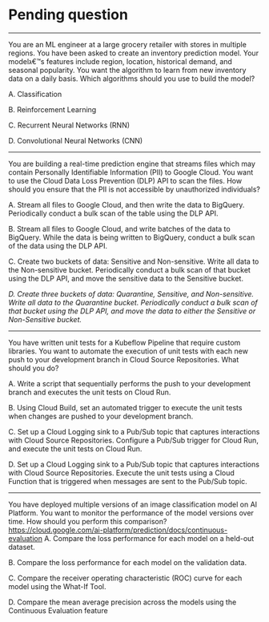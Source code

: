 # Pending question

---
You are an ML engineer at a large grocery retailer with stores in multiple regions. You have been asked to create an inventory prediction model. Your modelג€™s features include region, location, historical demand, and seasonal popularity. You want the algorithm to learn from new inventory data on a daily basis. Which algorithms should you use to build the model?

A. Classification

B. Reinforcement Learning

C. Recurrent Neural Networks (RNN)

D. Convolutional Neural Networks (CNN)

---
You are building a real-time prediction engine that streams files which may contain Personally Identifiable Information (PII) to Google Cloud. You want to use the
Cloud Data Loss Prevention (DLP) API to scan the files. How should you ensure that the PII is not accessible by unauthorized individuals?

A. Stream all files to Google Cloud, and then write the data to BigQuery. Periodically conduct a bulk scan of the table using the DLP API.

B. Stream all files to Google Cloud, and write batches of the data to BigQuery. While the data is being written to BigQuery, conduct a bulk scan of the data using the DLP API.

C. Create two buckets of data: Sensitive and Non-sensitive. Write all data to the Non-sensitive bucket. Periodically conduct a bulk scan of that bucket using the DLP API, and move the sensitive data to the Sensitive bucket.

_D. Create three buckets of data: Quarantine, Sensitive, and Non-sensitive. Write all data to the Quarantine bucket. Periodically conduct a bulk scan of that bucket using the DLP API, and move the data to either the Sensitive or Non-Sensitive bucket._

---
You have written unit tests for a Kubeflow Pipeline that require custom libraries. You want to automate the execution of unit tests with each new push to your development branch in Cloud Source Repositories. What should you do?

A. Write a script that sequentially performs the push to your development branch and executes the unit tests on Cloud Run.

B. Using Cloud Build, set an automated trigger to execute the unit tests when changes are pushed to your development branch.

C. Set up a Cloud Logging sink to a Pub/Sub topic that captures interactions with Cloud Source Repositories. Configure a Pub/Sub trigger for Cloud Run, and execute the unit tests on Cloud Run.

D. Set up a Cloud Logging sink to a Pub/Sub topic that captures interactions with Cloud Source Repositories. Execute the unit tests using a Cloud Function that is triggered when messages are sent to the Pub/Sub topic.

---
You have deployed multiple versions of an image classification model on AI Platform. You want to monitor the performance of the model versions over time. How should you perform this comparison?
https://cloud.google.com/ai-platform/prediction/docs/continuous-evaluation
A. Compare the loss performance for each model on a held-out dataset.

B. Compare the loss performance for each model on the validation data.

C. Compare the receiver operating characteristic (ROC) curve for each model using the What-If Tool.

D. Compare the mean average precision across the models using the Continuous Evaluation feature
